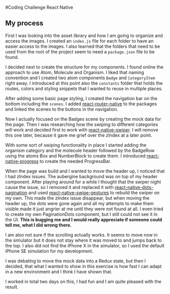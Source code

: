 #Coding Challenge
React Native

## My process
First I was looking into the asset library and how I am going to organize and access the images.
I created an `index.js` file for each folder to have an easier access to the images. 
I also learned that the folders that need to be used from the root of the project seem to need a `package.json` file to be found.

I decided next to create the structure for my components. 
I found online the approach to use Atom, Molecule and Organism. 
I liked that naming convention and I created two atom components `Badge` and `CategoryItem` right away.
I introduced at this point also the `constants` folder that holds the routes, colors and styling snippets that I wanted to reuse in multiple places.

After adding some basic page styling, I created the navigation bar on the bottom including the `scenes`.
I added [react-router-native](https://reacttraining.com/react-router/native/guides/quick-start) to the packages and linked the scenes to the buttons in the navigation.

Now I actually focused on the Badges scene by creating the mock data for the page. 
Then I was researching how the swiping to different categories will work and decided first to work with [react-native-swiper](https://github.com/leecade/react-native-swiper). 
I will remove this one later, because it gave me grief over the zIndex at a later point.

With some sort of swiping functionality in place I started adding the organism category and the molecule header followed by the BadgeRow using the atoms Box and NumberBlock to create them. 
I introduced [react-native-progress](https://github.com/oblador/react-native-progress) to create the needed ProgressBar.

When the page was build and I wanted to move the header up, I noticed that I had zIndex issues. The aubergine background was on top of my header component.
After playing around for a while I thought that the swiper night cause the issue, so I removed it and replaced it with [react-native-dots-pagination](https://www.npmjs.com/package/react-native-dots-pagination) and used [react-native-swipe-gestures](https://www.npmjs.com/package/react-native-swipe-gestures) to rebuild the swiper on my own. 
This made the zIndex issue disappear, but when moving the header up, the dots were gone again and all my attempts to make them visible made it just angrier at me until they were not found at all.
I even tried to create my own PaginationDots component, but I still could not see it in the UI. **This is bugging me and I would really appreciate if someone could tell me, what I did wrong there.**

I am also not sure if the scrolling actually works. It seems to move now in the simulator but it does not stay where it was moved to and jumps back to the top.
I also did not find the iPhone X in the simulator, so I used the default iPhone SE simulation for my development.

I was debating to move the mock data into a Redux state, but then I decided, that what I wanted to show in this exercise is how fast I can adapt in a new environment and I think I have shown that.

I worked in total two days on this, I had fun and I am quite pleased with the result.
